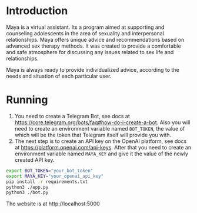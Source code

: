 # Introduction
Maya is a virtual assistant. Its a program aimed at supporting and counseling adolescents in the area of sexuality and interpersonal relationships. Maya offers unique advice and recommendations based on advanced sex therapy methods. It was created to provide a comfortable and safe atmosphere for discussing any issues related to sex life and relationships.

Maya is always ready to provide individualized advice, according to the needs and situation of each particular user.

# Running
1. You need to create a Telegram Bot, see docs at https://core.telegram.org/bots/faq#how-do-i-create-a-bot. Also you will need to create an environment variable named ```BOT_TOKEN```, the value of which will be the token that Telegram itself will provide you with.
2. The next step is to create an API key on the OpenAI platform, see docs at https://platform.openai.com/api-keys. After that you need to create an environment variable named ```MAYA_KEY``` and give it the value of the newly created API key.
```bash
export BOT_TOKEN="your_bot_token"
export MAYA_KEY="your_openai_api_key"
pip install -r requirements.txt
python3 ./app.py
python3 ./bot.py
```
The website is at http://localhost:5000
